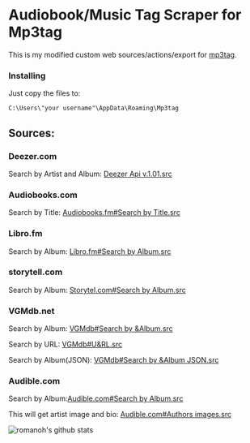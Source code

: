 # Audiobook/Music Tag Scraper for Mp3tag

This is my modified custom web sources/actions/export for [mp3tag](https://www.mp3tag.de/en/).

### Installing
Just copy the files to:

```
C:\Users\"your username"\AppData\Roaming\Mp3tag
```

## Sources:

### Deezer.com
Search by Artist and Album: [Deezer Api v.1.01.src](https://github.com/romanoh/Mp3tag/blob/master/data/sources/Deezer%20Api%20v.1.2.src)

### Audiobooks.com
Search by Title: [Audiobooks.fm#Search by Title.src](https://github.com/romanoh/Mp3tag-Repository/blob/master/data/sources/Audiobooks.com%23Search%20by%20Title.src)

### Libro.fm
Search by Album: [Libro.fm#Search by Album.src](https://github.com/romanoh/Mp3tag-Repository/blob/master/data/sources/Libro.fm%23Search%20by%20Album.src)

### storytell.com
Search by Album: [Storytel.com#Search by Album.src](https://github.com/romanoh/Mp3tag-Repository/blob/master/data/sources/Storytel.com%23Search%20by%20Album.src)

### VGMdb.net
Search by Album: [VGMdb#Search by &Album.src](https://github.com/romanoh/Mp3tag-Repository/blob/master/data/sources/VGMdb%23Search%20by%20%26Album.src)

Search by URL: [VGMdb#U&RL.src](https://github.com/romanoh/Mp3tag-Repository/blob/master/data/sources/VGMdb%23U%26RL.src)

Search by Album(JSON): [VGMdb#Search by &Album JSON.src](https://github.com/romanoh/Mp3tag-Repository/blob/master/data/sources/VGMdb%23Search%20by%20%26Album%20JSON.src)


### Audible.com
Search by Album:[Audible.com#Search by Album.src](https://github.com/romanoh/Mp3tag-Repository/blob/master/data/sources/Audible.com%23Search%20by%20Album.src)

This will get artist image and bio: [Audible.com#Authors images.src](https://github.com/romanoh/Mp3tag-Repository/blob/master/data/sources/Audible.com%23Authors%20images.src)


![romanoh's github stats](https://github-readme-stats.vercel.app/api?username=romanoh&show_icons=true)



